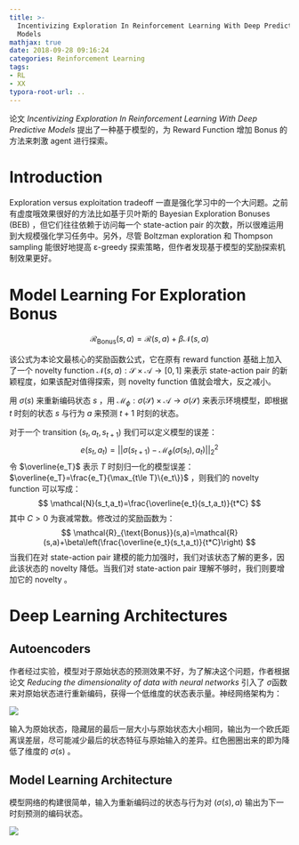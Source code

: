```yaml
---
title: >-
  Incentivizing Exploration In Reinforcement Learning With Deep Predictive
  Models
mathjax: true
date: 2018-09-28 09:16:24
categories: Reinforcement Learning
tags:
- RL
- XX
typora-root-url: ..
---
```


论文 *Incentivizing Exploration In Reinforcement Learning With Deep Predictive Models* 提出了一种基于模型的，为 Reward Function 增加 Bonus 的方法来刺激 agent 进行探索。

<!--more-->

# Introduction

Exploration versus exploitation tradeoff 一直是强化学习中的一个大问题。之前有虚度哦效果很好的方法比如基于贝叶斯的 Bayesian Exploration Bonuses (BEB) ，但它们往往依赖于访问每一个 state-action pair 的次数，所以很难运用到大规模强化学习任务中。另外，尽管 Boltzman exploration 和 Thompson sampling 能很好地提高 ε-greedy 探索策略，但作者发现基于模型的奖励探索机制效果更好。

# Model Learning For Exploration Bonus

$$
\mathcal{R}_{\text{Bonus}}(s,a)=\mathcal{R}(s,a)+\beta\mathcal{N}(s,a)
$$

该公式为本论文最核心的奖励函数公式，它在原有 reward function 基础上加入了一个 novelty function $\mathcal{N}(s,a): \mathcal{S}\times\mathcal{A}\rightarrow[0,1]$ 来表示 state-action pair 的新颖程度，如果该配对值得探索，则 novelty function 值就会增大，反之减小。

用 $\sigma(s)$ 来重新编码状态 $s$ ，用 $\mathcal{M}_\phi: \sigma(\mathcal{S})\times\mathcal{A}\rightarrow\sigma(\mathcal{S})$ 来表示环境模型，即根据 $t$ 时刻的状态 $s$ 与行为 $a$ 来预测 $t+1$ 时刻的状态。

对于一个 transition $(s_t,a_t,s_{t+1})$ 我们可以定义模型的误差：
$$
e(s_t,a_t)=||\sigma(s_{t+1})-\mathcal{M}_\phi(\sigma(s_t),a_t)||_2^2
$$
令 $\overline{e_T}$ 表示 $T$ 时刻归一化的模型误差：$\overline{e_T}=\frac{e_T}{\max_{t\le T}\{e_t\}}$ ，则我们的 novelty function 可以写成：
$$
\mathcal{N}(s_t,a_t)=\frac{\overline{e_t}(s_t,a_t)}{t*C}
$$
其中 $C>0$ 为衰减常数。修改过的奖励函数为：
$$
\mathcal{R}_{\text{Bonus}}(s,a)=\mathcal{R}(s,a)+\beta\left(\frac{\overline{e_t}(s_t,a_t)}{t*C}\right)
$$
当我们在对 state-action pair 建模的能力加强时，我们对该状态了解的更多，因此该状态的 novelty 降低。当我们对 state-action pair 理解不够时，我们则要增加它的 novelty 。

# Deep Learning Architectures

## Autoencoders

作者经过实验，模型对于原始状态的预测效果不好，为了解决这个问题，作者根据论文 *Reducing the dimensionality of data with neural networks* 引入了 $\sigma​$ 函数来对原始状态进行重新编码，获得一个低维度的状态表示量。神经网络架构为：

![](/images/2018-09-28-Incentivizing-Exploration-In-Reinforcement-Learning-With-Deep-Predictive-Models/iQUCBd.md-1546176304387.png)

输入为原始状态，隐藏层的最后一层大小与原始状态大小相同，输出为一个欧氏距离误差层，尽可能减少最后的状态特征与原始输入的差异。红色圈圈出来的即为降低了维度的 $\sigma(s)$ 。

## Model Learning Architecture

模型网络的构建很简单，输入为重新编码过的状态与行为对 $(\sigma(s),a)$ 输出为下一时刻预测的编码状态。

![](/images/2018-09-28-Incentivizing-Exploration-In-Reinforcement-Learning-With-Deep-Predictive-Models/iQUA4P.png)

